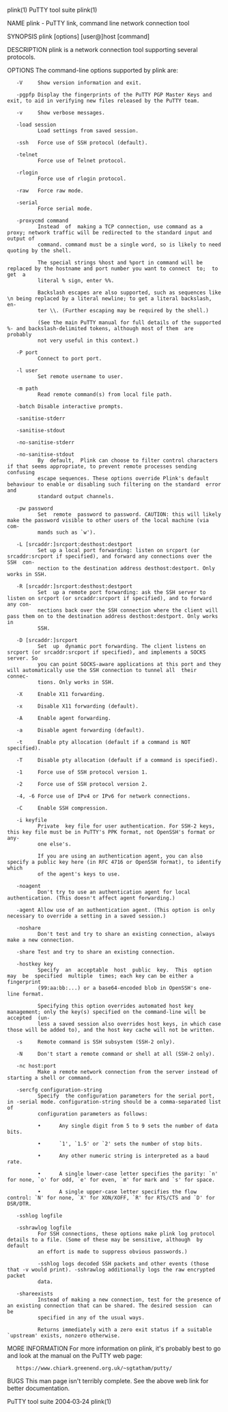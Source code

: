 plink(1)                                                         PuTTY tool suite                                                         plink(1)

NAME
       plink - PuTTY link, command line network connection tool

SYNOPSIS
       plink [options] [user@]host [command]

DESCRIPTION
       plink is a network connection tool supporting several protocols.

OPTIONS
       The command-line options supported by plink are:

       -V     Show version information and exit.

       -pgpfp Display the fingerprints of the PuTTY PGP Master Keys and exit, to aid in verifying new files released by the PuTTY team.

       -v     Show verbose messages.

       -load session
              Load settings from saved session.

       -ssh   Force use of SSH protocol (default).

       -telnet
              Force use of Telnet protocol.

       -rlogin
              Force use of rlogin protocol.

       -raw   Force raw mode.

       -serial
              Force serial mode.

       -proxycmd command
              Instead  of  making a TCP connection, use command as a proxy; network traffic will be redirected to the standard input and output of
              command. command must be a single word, so is likely to need quoting by the shell.

              The special strings %host and %port in command will be replaced by the hostname and port number you want to connect  to;  to  get  a
              literal % sign, enter %%.

              Backslash escapes are also supported, such as sequences like \n being replaced by a literal newline; to get a literal backslash, en‐
              ter \\. (Further escaping may be required by the shell.)

              (See the main PuTTY manual for full details of the supported %- and backslash-delimited tokens, although most of them  are  probably
              not very useful in this context.)

       -P port
              Connect to port port.

       -l user
              Set remote username to user.

       -m path
              Read remote command(s) from local file path.

       -batch Disable interactive prompts.

       -sanitise-stderr

       -sanitise-stdout

       -no-sanitise-stderr

       -no-sanitise-stdout
              By  default,  Plink can choose to filter control characters if that seems appropriate, to prevent remote processes sending confusing
              escape sequences. These options override Plink's default behaviour to enable or disabling such filtering on the standard  error  and
              standard output channels.

       -pw password
              Set  remote  password to password. CAUTION: this will likely make the password visible to other users of the local machine (via com‐
              mands such as `w').

       -L [srcaddr:]srcport:desthost:destport
              Set up a local port forwarding: listen on srcport (or srcaddr:srcport if specified), and forward any connections over the  SSH  con‐
              nection to the destination address desthost:destport. Only works in SSH.

       -R [srcaddr:]srcport:desthost:destport
              Set  up a remote port forwarding: ask the SSH server to listen on srcport (or srcaddr:srcport if specified), and to forward any con‐
              nections back over the SSH connection where the client will pass them on to the destination address desthost:destport. Only works in
              SSH.

       -D [srcaddr:]srcport
              Set  up  dynamic port forwarding. The client listens on srcport (or srcaddr:srcport if specified), and implements a SOCKS server. So
              you can point SOCKS-aware applications at this port and they will automatically use the SSH connection to tunnel all  their  connec‐
              tions. Only works in SSH.

       -X     Enable X11 forwarding.

       -x     Disable X11 forwarding (default).

       -A     Enable agent forwarding.

       -a     Disable agent forwarding (default).

       -t     Enable pty allocation (default if a command is NOT specified).

       -T     Disable pty allocation (default if a command is specified).

       -1     Force use of SSH protocol version 1.

       -2     Force use of SSH protocol version 2.

       -4, -6 Force use of IPv4 or IPv6 for network connections.

       -C     Enable SSH compression.

       -i keyfile
              Private  key file for user authentication. For SSH-2 keys, this key file must be in PuTTY's PPK format, not OpenSSH's format or any‐
              one else's.

              If you are using an authentication agent, you can also specify a public key here (in RFC 4716 or OpenSSH format), to identify  which
              of the agent's keys to use.

       -noagent
              Don't try to use an authentication agent for local authentication. (This doesn't affect agent forwarding.)

       -agent Allow use of an authentication agent. (This option is only necessary to override a setting in a saved session.)

       -noshare
              Don't test and try to share an existing connection, always make a new connection.

       -share Test and try to share an existing connection.

       -hostkey key
              Specify  an  acceptable  host  public  key.  This  option  may  be  specified  multiple  times; each key can be either a fingerprint
              (99:aa:bb:...) or a base64-encoded blob in OpenSSH's one-line format.

              Specifying this option overrides automated host key management; only the key(s) specified on the command-line will be accepted  (un‐
              less a saved session also overrides host keys, in which case those will be added to), and the host key cache will not be written.

       -s     Remote command is SSH subsystem (SSH-2 only).

       -N     Don't start a remote command or shell at all (SSH-2 only).

       -nc host:port
              Make a remote network connection from the server instead of starting a shell or command.

       -sercfg configuration-string
              Specify  the configuration parameters for the serial port, in -serial mode. configuration-string should be a comma-separated list of
              configuration parameters as follows:

              •      Any single digit from 5 to 9 sets the number of data bits.

              •      `1', `1.5' or `2' sets the number of stop bits.

              •      Any other numeric string is interpreted as a baud rate.

              •      A single lower-case letter specifies the parity: `n' for none, `o' for odd, `e' for even, `m' for mark and `s' for space.

              •      A single upper-case letter specifies the flow control: `N' for none, `X' for XON/XOFF, `R' for RTS/CTS and `D' for DSR/DTR.

       -sshlog logfile

       -sshrawlog logfile
              For SSH connections, these options make plink log protocol details to a file. (Some of these may be sensitive, although  by  default
              an effort is made to suppress obvious passwords.)

              -sshlog logs decoded SSH packets and other events (those that -v would print). -sshrawlog additionally logs the raw encrypted packet
              data.

       -shareexists
              Instead of making a new connection, test for the presence of an existing connection that can be shared. The desired session  can  be
              specified in any of the usual ways.

              Returns immediately with a zero exit status if a suitable `upstream' exists, nonzero otherwise.

MORE INFORMATION
       For more information on plink, it's probably best to go and look at the manual on the PuTTY web page:

       https://www.chiark.greenend.org.uk/~sgtatham/putty/

BUGS
       This man page isn't terribly complete. See the above web link for better documentation.

PuTTY tool suite                                                    2004‐03‐24                                                            plink(1)
